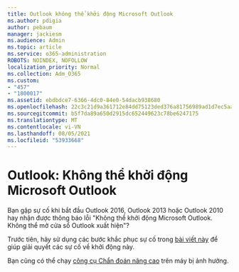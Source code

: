 ```yaml
---
title: Outlook không thể khởi động Microsoft Outlook
ms.author: pdigia
author: pebaum
manager: jackiesm
ms.audience: Admin
ms.topic: article
ms.service: o365-administration
ROBOTS: NOINDEX, NOFOLLOW
localization_priority: Normal
ms.collection: Adm_O365
ms.custom:
- "457"
- "1800017"
ms.assetid: ebdbdce7-6366-4dc0-84e0-54dacb938680
ms.openlocfilehash: 22c3c21d9a361712e84dd75123ded376a81756989ad1d7ec5aa573e0046c04b8
ms.sourcegitcommit: b5f7da89a650d2915dc652449623c78be6247175
ms.translationtype: MT
ms.contentlocale: vi-VN
ms.lasthandoff: 08/05/2021
ms.locfileid: "53933668"
---
```

# <a name="outlook-error-cannot-start-microsoft-outlook"></a>Outlook: Không thể khởi động Microsoft Outlook

Bạn gặp sự cố khi bắt đầu Outlook 2016, Outlook 2013 hoặc Outlook 2010 hay nhận được thông báo lỗi "Không thể khởi động Microsoft Outlook. Không thể mở cửa sổ Outlook xuất hiện"?
  
Trước tiên, hãy sử dụng các bước khắc phục sự cố trong [bài viết này](https://support.office.com/article/I-can-t-start-Microsoft-Outlook-2016-2013-or-2010-or-receive-the-error-Cannot-start-Microsoft-Office-Outlook-Cannot-open-the-Outlook-Window-d1f69da6-b333-4650-97bf-4d77bd7abb85) để giúp giải quyết các sự cố về khởi động này. 
  
Bạn cũng có thể chạy [công cụ Chẩn đoán nâng cao](https://aka.ms/SaRA-OutlookAdvDiagnostics) trên máy bị ảnh hưởng.